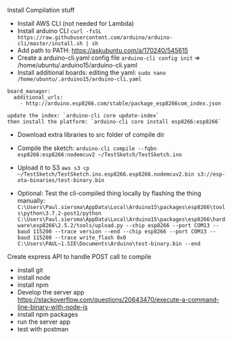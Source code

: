 Install Compilation stuff
- Install AWS CLI (not needed for Lambda)
- Install arduino CLI
	`curl -fsSL https://raw.githubusercontent.com/arduino/arduino-cli/master/install.sh | sh`
- Add path to PATH: https://askubuntu.com/a/170240/545615
- Create a arduino-cli.yaml config file
	`arduino-cli config init` => /home/ubuntu/.arduino15/arduino-cli.yaml
- Install additional boards:
	editing the yaml: `sudo nano /home/ubuntu/.arduino15/arduino-cli.yaml`
````
board_manager:
  additional_urls:
    - http://arduino.esp8266.com/stable/package_esp8266com_index.json
````

	update the index: `arduino-cli core update-index`
	then install the platform: `arduino-cli core install esp8266:esp8266`

- Download extra libraries to src folder of compile dir
- Compile the sketch:
	`arduino-cli compile --fqbn esp8266:esp8266:nodemcuv2 ~/TestSketch/TestSketch.ino`
	
- Upload it to S3
	`aws s3 cp ~/TestSketch/TestSketch.ino.esp8266.esp8266.nodemcuv2.bin s3://esp-ota-binaries/test-binary.bin`
	
- Optional: Test the cli-compiled thing locally by flashing the thing manually:
	`C:\Users\Paul.siersma\AppData\Local\Arduino15\packages\esp8266\tools\python\3.7.2-post1/python C:\Users\Paul.siersma\AppData\Local\Arduino15\packages\esp8266\hardware\esp8266\2.5.2/tools/upload.py --chip esp8266 --port COM13 --baud 115200 --trace version --end --chip esp8266 --port COM13 --baud 115200 --trace write_flash 0x0 C:\Users\PAUL~1.SIE\Documents\Arduino\test-binary.bin --end`

Create express API to handle POST call to compile
- install git
- install node
- install npm
- Develop the server app
	https://stackoverflow.com/questions/20643470/execute-a-command-line-binary-with-node-js
- install npm packages
- run the server app
- test with postman



